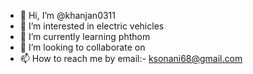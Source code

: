 - 👋 Hi, I’m @khanjan0311
- 👀 I’m interested in electric vehicles  
- 🌱 I’m currently learning phthom
- 💞️ I’m looking to collaborate on 
- 📫 How to reach me by email:- ksonani68@gmail.com

<!---
khanjan0311/khanjan0311 is a ✨ special ✨ repository because its `README.md` (this file) appears on your GitHub profile.
You can click the Preview link to take a look at your changes.
--->
